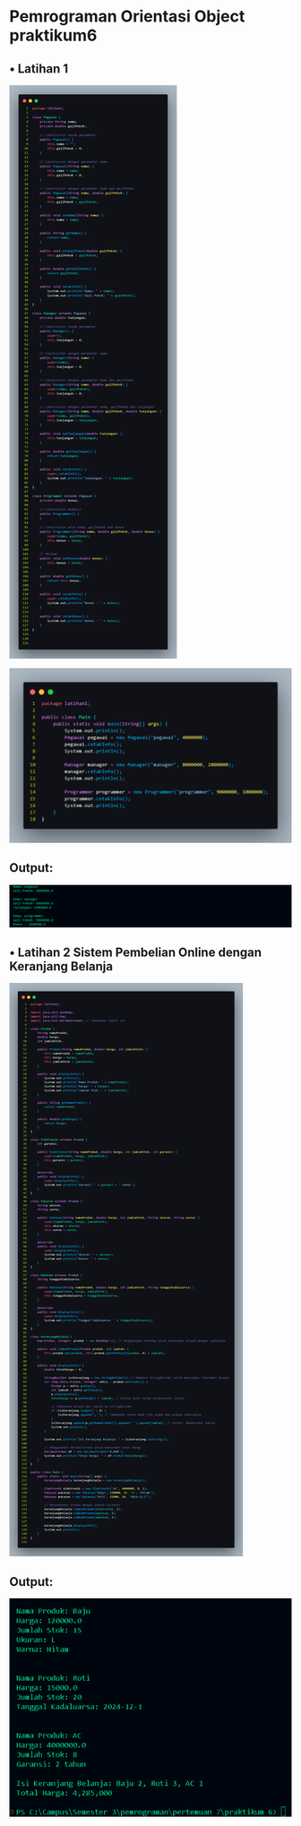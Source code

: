 # Pemrograman Orientasi Object praktikum6

##  • Latihan 1
![](screenshot/pegawai.png)

![](screenshot/main.png)
## Output:

![](screenshot/output1.png)

##  • Latihan 2 Sistem Pembelian Online dengan Keranjang Belanja

  ![](screenshot/main2.png)
   
## Output:
![](screenshot/output2.png)

